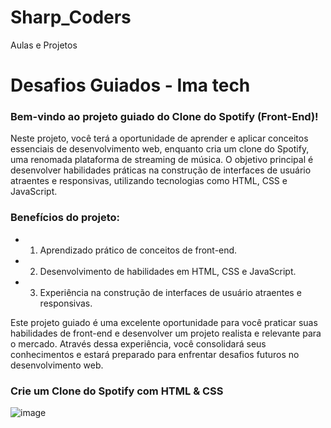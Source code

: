 # Sharp_Coders
Aulas e Projetos

# Desafios Guiados - Ima tech

### **Bem-vindo ao projeto guiado do Clone do Spotify (Front-End)!**

Neste projeto, você terá a oportunidade de aprender e aplicar conceitos essenciais de desenvolvimento web, enquanto cria um clone do Spotify, uma renomada plataforma de streaming de música. O objetivo principal é desenvolver habilidades práticas na construção de interfaces de usuário atraentes e responsivas, utilizando tecnologias como HTML, CSS e JavaScript.

### **Benefícios do projeto:**

- 1. Aprendizado prático de conceitos de front-end.
- 2. Desenvolvimento de habilidades em HTML, CSS e JavaScript.
- 3. Experiência na construção de interfaces de usuário atraentes e responsivas.

Este projeto guiado é uma excelente oportunidade para você praticar suas habilidades de front-end e desenvolver um projeto realista e relevante para o mercado. Através dessa experiência, você consolidará seus conhecimentos e estará preparado para enfrentar desafios futuros no desenvolvimento web.

### **Crie um Clone do Spotify com HTML & CSS**
![image](https://github.com/JadylaySantos/Sharp_Coders/assets/52362437/1ca9a3a5-d0ca-4143-bfc4-3408abb3f40d)




